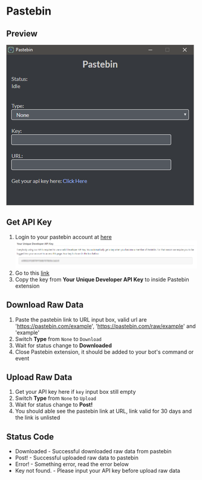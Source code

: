 # Pastebin

## Preview
![Pastebin Extension](/extensions/pastebin/images/preview.png?raw=true)

## Get API Key
1. Login to your pastebin account at [here](https://pastebin.com/login)
![Pastebin API Page](/extensions/pastebin/images/pastebin_api_page.png?raw=true)
2. Go to this [link](https://pastebin.com/api#1)
3. Copy the key from **Your Unique Developer API Key** to inside Pastebin extension

## Download Raw Data
1. Paste the pastebin link to URL input box, valid url are 'https://pastebin.com/example', 'https://pastebin.com/raw/example' and 'example'
2. Switch **Type** from `None` to `Download`
3. Wait for status change to **Downloaded**
4. Close Pastebin extension, it should be added to your bot's command or event

## Upload Raw Data
1. Get your API key here if `key` input box still empty
2. Switch **Type** from `None` to `Upload`
3. Wait for status change to **Post!**
4. You should able see the pastebin link at URL, link valid for 30 days and the link is unlisted

## Status Code
- Downloaded - Successful downloaded raw data from pastebin
- Post! - Successful uploaded raw data to pastebin
- Error! - Something error, read the error below
- Key not found. - Please input your API key before upload raw data

